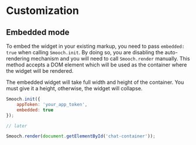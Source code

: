# Customization

## Embedded mode

To embed the widget in your existing markup, you need to pass `embedded: true` when calling `Smooch.init`. By doing so, you are disabling the auto-rendering mechanism and you will need to call `Smooch.render` manually. This method accepts a DOM element which will be used as the container where the widget will be rendered.

The embedded widget will take full width and height of the container. You must give it a height, otherwise, the widget will collapse.


```js
Smooch.init({
    appToken: 'your_app_token',
    embedded: true
});

// later

Smooch.render(document.getElementById('chat-container'));
```
